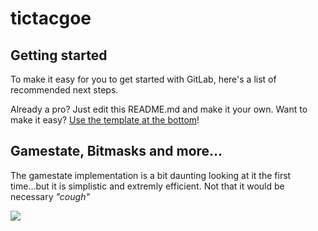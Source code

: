 # tictacgoe



## Getting started

To make it easy for you to get started with GitLab, here's a list of recommended next steps.

Already a pro? Just edit this README.md and make it your own. Want to make it easy? [Use the template at the bottom](#editing-this-readme)!

## Gamestate, Bitmasks and more...

The gamestate implementation is a bit daunting looking at it the first time...but it is simplistic and extremly efficient. Not that it would be necessary *"cough"*



![](https://i.imgur.com/HMrw52v.png)